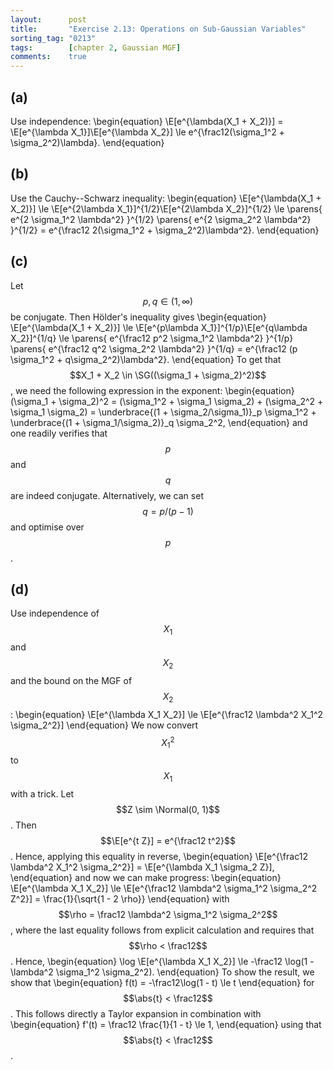```yaml
---
layout:      post
title:       "Exercise 2.13: Operations on Sub-Gaussian Variables"
sorting_tag: "0213"
tags:        [chapter 2, Gaussian MGF]
comments:    true
---
```


## (a)

Use independence:
\begin{equation}
    \E[e^{\lambda(X_1 + X_2)}]
    = \E[e^{\lambda X_1}]\E[e^{\lambda X_2}]
    \le e^{\frac12(\sigma_1^2 + \sigma_2^2)\lambda}.
\end{equation}

## (b)

Use the Cauchy--Schwarz inequality:
\begin{equation}
    \E[e^{\lambda(X_1 + X_2)}]
    \le \E[e^{2\lambda X_1}]^{1/2}\E[e^{2\lambda X_2}]^{1/2}
    \le \parens{
        e^{2 \sigma_1^2 \lambda^2}
    }^{1/2} \parens{
        e^{2 \sigma_2^2 \lambda^2}
    }^{1/2}
    = e^{\frac12 2(\sigma_1^2 + \sigma_2^2)\lambda^2}.
\end{equation}

## (c)

Let $$p, q \in (1, \infty)$$ be conjugate.
Then Hölder's inequality gives
\begin{equation}
    \E[e^{\lambda(X_1 + X_2)}]
    \le \E[e^{p\lambda X_1}]^{1/p}\E[e^{q\lambda X_2}]^{1/q}
    \le \parens{
        e^{\frac12 p^2 \sigma_1^2 \lambda^2}
    }^{1/p} \parens{
        e^{\frac12 q^2 \sigma_2^2 \lambda^2}
    }^{1/q}
    = e^{\frac12 (p \sigma_1^2 + q\sigma_2^2)\lambda^2}.
\end{equation}
To get that $$X_1 + X_2 \in \SG((\sigma_1 + \sigma_2)^2)$$, we need the following expression in the exponent:
\begin{equation}
    (\sigma_1 + \sigma_2)^2
    = (\sigma_1^2 + \sigma_1 \sigma_2) + (\sigma_2^2 + \sigma_1 \sigma_2)
    = \underbrace{(1 + \sigma_2/\sigma_1)}_p \sigma_1^2 + \underbrace{(1 + \sigma_1/\sigma_2)}_q \sigma_2^2,
\end{equation}
and one readily verifies that $$p$$ and $$q$$ are indeed conjugate.
Alternatively, we can set $$q = p/(p - 1)$$ and optimise over $$p$$.

## (d)

Use independence of $$X_1$$ and $$X_2$$ and the bound on the MGF of $$X_2$$:
\begin{equation}
    \E[e^{\lambda X_1 X_2}]
    \le \E[e^{\frac12 \lambda^2 X_1^2 \sigma_2^2}]
\end{equation}
We now convert $$X_1^2$$ to $$X_1$$ with a trick.
Let $$Z \sim \Normal(0, 1)$$.
Then $$\E[e^{t Z}] = e^{\frac12 t^2}$$.
Hence, applying this equality in reverse,
\begin{equation}
    \E[e^{\frac12 \lambda^2 X_1^2 \sigma_2^2}]
    = \E[e^{\lambda X_1 \sigma_2 Z}],
\end{equation}
and now we can make progress:
\begin{equation}
    \E[e^{\lambda X_1 X_2}]
    \le \E[e^{\frac12 \lambda^2 \sigma_1^2 \sigma_2^2 Z^2}]
    = \frac{1}{\sqrt{1 - 2 \rho}}
\end{equation}
with $$\rho = \frac12 \lambda^2 \sigma_1^2 \sigma_2^2$$, where the last equality follows from explicit calculation and requires that $$\rho < \frac12$$.
Hence,
\begin{equation}
    \log \E[e^{\lambda X_1 X_2}]
    \le -\frac12 \log(1 - \lambda^2 \sigma_1^2 \sigma_2^2).
\end{equation}
To show the result, we show that
\begin{equation}
    f(t) = -\frac12\log(1 - t) \le t
\end{equation}
for $$\abs{t} < \frac12$$.
This follows directly a Taylor expansion in combination with
\begin{equation}
    f'(t) = \frac12 \frac{1}{1 - t} \le 1,
\end{equation}
using that $$\abs{t} < \frac12$$.